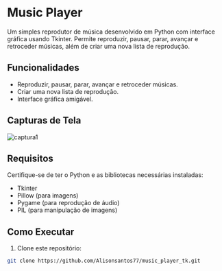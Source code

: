 # Music Player

Um simples reprodutor de música desenvolvido em Python com interface gráfica usando Tkinter. Permite reproduzir, pausar, parar, avançar e retroceder músicas, além de criar uma nova lista de reprodução.

## Funcionalidades

- Reproduzir, pausar, parar, avançar e retroceder músicas.
- Criar uma nova lista de reprodução.
- Interface gráfica amigável.

## Capturas de Tela

![captura1](https://github.com/Alisonsantos77/music_player_tk/assets/147265713/7b2c6482-bf7c-47e7-8eea-f6c9a6798ddd)


## Requisitos

Certifique-se de ter o Python e as bibliotecas necessárias instaladas:

- Tkinter
- Pillow (para imagens)
- Pygame (para reprodução de áudio)
- PIL (para manipulação de imagens)

## Como Executar

1. Clone este repositório:

```bash
git clone https://github.com/Alisonsantos77/music_player_tk.git
